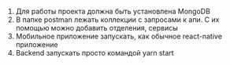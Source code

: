 1. Для работы проекта должна быть установлена MongoDB
2. В папке postman лежать коллекции с запросами к апи. С их помощью можно добавить отделения, сервисы
3. Мобильное приложение запускать, как обычное react-native приложение
4. Backend запускать просто командой yarn start
